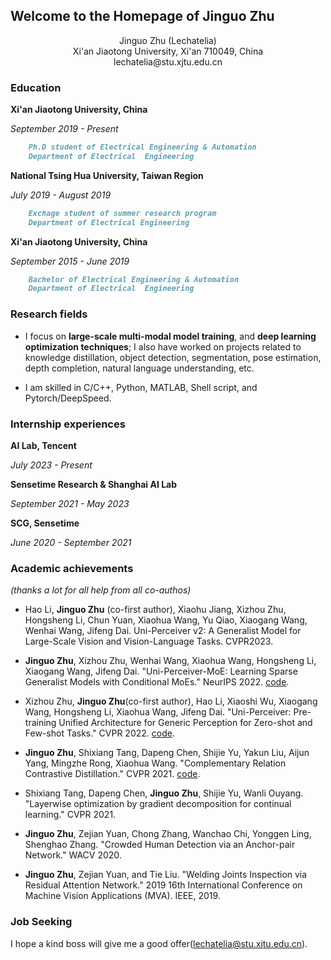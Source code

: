 ## Welcome to the Homepage of Jinguo Zhu

<center>Jinguo Zhu (Lechatelia)</center>


<center>Xi'an Jiaotong University, Xi'an 710049, China</center>


<center>lechatelia@stu.xjtu.edu.cn</center>

### Education

**Xi'an Jiaotong University, China**
   
   *September 2019 - Present*
```markdown
    Ph.D student of Electrical Engineering & Automation
    Department of Electrical  Engineering
```
**National Tsing Hua University, Taiwan Region**

   *July 2019 - August 2019*
```markdown 
    Exchage student of summer research program
    Department of Electrical Engineering
```

**Xi'an Jiaotong University, China**
    
   *September 2015 - June 2019*
```markdown
    Bachelor of Electrical Engineering & Automation
    Department of Electrical  Engineering
```



### Research fields

* I focus on __large-scale multi-modal model training__, and __deep learning optimization techniques__; I also have worked on  projects related to knowledge distillation, object detection, segmentation,  pose estimation, depth completion, natural language understanding, etc.

* I am skilled in C/C++, Python, MATLAB, Shell script, and Pytorch/DeepSpeed.

### Internship experiences
**AI Lab, Tencent**

*July 2023 - Present*

**Sensetime Research & Shanghai AI Lab**

*September 2021 - May 2023*

**SCG, Sensetime**

*June 2020 - September 2021*

### Academic achievements

_(thanks a lot for all help from all co-authos)_

* Hao Li, __Jinguo Zhu__ (co-first author), Xiaohu Jiang, Xizhou Zhu, Hongsheng Li, Chun Yuan, Xiaohua Wang, Yu Qiao, Xiaogang Wang, Wenhai Wang, Jifeng Dai. Uni-Perceiver v2: A Generalist Model for Large-Scale Vision and Vision-Language Tasks. CVPR2023.


* __Jinguo Zhu__, Xizhou Zhu, Wenhai Wang, Xiaohua Wang, Hongsheng Li, Xiaogang Wang, Jifeng Dai. "Uni-Perceiver-MoE: Learning Sparse Generalist Models with Conditional MoEs." NeurIPS 2022. [code](https://github.com/fundamentalvision/Uni-Perceiver).

* Xizhou Zhu,  __Jinguo Zhu__(co-first author), Hao Li, Xiaoshi Wu, Xiaogang Wang, Hongsheng Li, Xiaohua Wang,
Jifeng Dai. "Uni-Perceiver: Pre-training Unified Architecture for Generic Perception for Zero-shot and
Few-shot Tasks." CVPR 2022. [code](https://github.com/fundamentalvision/Uni-Perceiver).

* __Jinguo Zhu__, Shixiang Tang, Dapeng Chen, Shijie Yu, Yakun Liu, Aijun Yang, Mingzhe Rong, Xiaohua Wang. "Complementary Relation Contrastive Distillation."  CVPR 2021. [code](https://github.com/Lechatelia/CRCD).

* Shixiang Tang, Dapeng Chen,  __Jinguo Zhu__, Shijie Yu, Wanli Ouyang. "Layerwise optimization by gradient decomposition for continual learning." CVPR 2021.

*  __Jinguo Zhu__, Zejian Yuan, Chong Zhang, Wanchao Chi, Yonggen Ling, Shenghao Zhang. "Crowded Human Detection via an Anchor-pair Network." WACV 2020.

* __Jinguo Zhu__, Zejian Yuan, and Tie Liu. "Welding Joints Inspection via Residual Attention Network." 2019 16th International Conference on Machine Vision Applications (MVA). IEEE, 2019.



###  Job Seeking
I hope a kind boss will give me a good offer(lechatelia@stu.xjtu.edu.cn).
